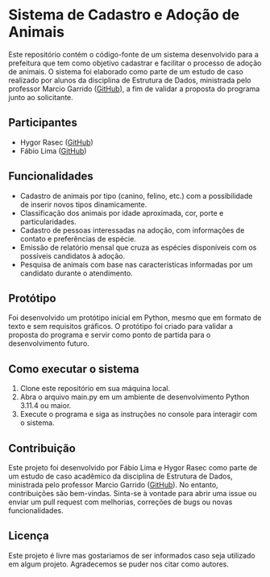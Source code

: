 # Sistema de Cadastro e Adoção de Animais

Este repositório contém o código-fonte de um sistema desenvolvido para a prefeitura que tem como objetivo cadastrar e facilitar o processo de adoção de animais. O sistema foi elaborado como parte de um estudo de caso realizado por alunos da disciplina de Estrutura de Dados, ministrada pelo professor Marcio Garrido ([GitHub](https://github.com/marciogarridoLaCop)), a fim de validar a proposta do programa junto ao solicitante.

## Participantes

- Hygor Rasec ([GitHub](https://github.com/hygorrasec))
- Fábio Lima ([GitHub](https://github.com/FabioCorreiaLima))

## Funcionalidades

- Cadastro de animais por tipo (canino, felino, etc.) com a possibilidade de inserir novos tipos dinamicamente.
- Classificação dos animais por idade aproximada, cor, porte e particularidades.
- Cadastro de pessoas interessadas na adoção, com informações de contato e preferências de espécie.
- Emissão de relatório mensal que cruza as espécies disponíveis com os possíveis candidatos à adoção.
- Pesquisa de animais com base nas características informadas por um candidato durante o atendimento.

## Protótipo

Foi desenvolvido um protótipo inicial em Python, mesmo que em formato de texto e sem requisitos gráficos. O protótipo foi criado para validar a proposta do programa e servir como ponto de partida para o desenvolvimento futuro.

## Como executar o sistema

1. Clone este repositório em sua máquina local.
2. Abra o arquivo main.py em um ambiente de desenvolvimento Python 3.11.4 ou maior.
3. Execute o programa e siga as instruções no console para interagir com o sistema.

## Contribuição

Este projeto foi desenvolvido por Fábio Lima e Hygor Rasec como parte de um estudo de caso acadêmico da disciplina de Estrutura de Dados, ministrada pelo professor Marcio Garrido ([GitHub](https://github.com/marciogarridoLaCop)). No entanto, contribuições são bem-vindas. Sinta-se à vontade para abrir uma issue ou enviar um pull request com melhorias, correções de bugs ou novas funcionalidades.

## Licença

Este projeto é livre mas gostariamos de ser informados caso seja utilizado em algum projeto. Agradecemos se puder nos citar como autores.